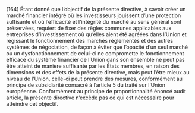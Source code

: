 (164) Étant donné que l’objectif de la présente directive, à savoir créer un marché financier intégré où les investisseurs jouissent d’une protection suffisante et où l’efficacité et l’intégrité du marché au sens général sont préservées, requiert de fixer des règles communes applicables aux entreprises d’investissement où qu’elles aient été agréées dans l’Union et régissant le fonctionnement des marchés réglementés et des autres systèmes de négociation, de façon à éviter que l’opacité d’un seul marché ou un dysfonctionnement de celui-ci ne compromette le fonctionnement efficace du système financier de l’Union dans son ensemble ne peut pas être atteint de manière suffisante par les États membres, en raison des dimensions et des effets de la présente directive, mais peut l’être mieux au niveau de l’Union, celle-ci peut prendre des mesures, conformément au principe de subsidiarité consacré à l’article 5 du traité sur l’Union européenne. Conformément au principe de proportionnalité énoncé audit article, la présente directive n’excède pas ce qui est nécessaire pour atteindre cet objectif.